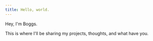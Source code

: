 ```yaml
---
title: Hello, world.
---
```


<p class="lead">Hey, I'm Boggs.</p>

This is where I'll be sharing my projects, thoughts, and what have you.
